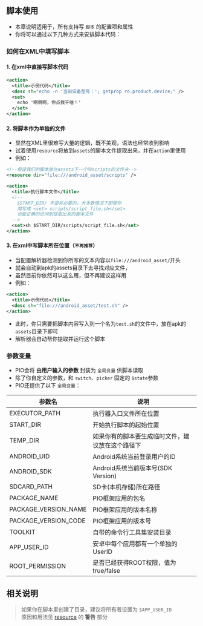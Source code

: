 
## 脚本使用
- 本章说明适用于，所有支持写 `脚本` 的配置项和属性
- 你将可以通过以下几种方式来安排脚本代码：

### 如何在XML中填写脚本

#### 1. 在xml中直接写脚本代码

```xml
<action>
  <title>示例代码</title>
  <desc sh="echo -n '当前设备型号：'; getprop ro.product.device;" />
  <set>
    echo '啊啊啊，你点我干啥！'
  </set>
</action>
```

#### 2. 将脚本作为单独的文件
- 显然在XML里很难写大量的逻辑，既不美观，语法也经常收到影响
- 试着使用`resource`将放到`assets`的脚本文件提取出来，并在`action`里使用
- 例如：

```xml
<!--假设我们的脚本放在assets下一个叫scripts的文件夹-->
<resource dir="file:///android_asset/scripts" />

<action>
  <title>执行脚本文件</title>
  <!--
    $START_DIR/ 不是非必要的，大多数情况下即使你
    简写成 <set> scripts/script_file.sh</set>
    也能正确的访问到提取出来的脚本文件
  -->
  <set>sh $START_DIR/scripts/script_file.sh</set>
</action>
```

#### 3. 在xml中写脚本所在位置（`不再推荐`）
- 当配置解析器检测到你所写的文本内容以`file:///android_asset/`开头
- 就会自动到apk的assets目录下去寻找对应文件，
- 虽然目前你依然可以这么用，但不再建议这样用
- 例如：

```xml
<action>
  <title>示例代码</title>
  <desc sh="file:///android_asset/test.sh" />
</action>
```

- 此时，你只需要把脚本内容写入到一个名为`test.sh`的文件中，放在apk的`assets`目录下即可
- 解析器会自动帮你提取并运行这个脚本


### 参数变量
- PIO会将 **由用户输入的参数** 封装为 `全局变量` 供脚本读取
- 除了你自定义的参数，和 `switch`、`picker` 固定的 `$state`参数
- PIO还提供了以下 `全局变量`：

| 参数名 | 说明 |
| - | - |
| EXECUTOR_PATH | 执行器入口文件所在位置 |
| START_DIR | 开始执行脚本的起始位置 |
| TEMP_DIR | 如果你有的脚本要生成临时文件，建议放在这个路径下 |
| ANDROID_UID | Android系统当前登录用户的ID |
| ANDROID_SDK | Android系统当前版本号(SDK Version) |
| SDCARD_PATH | SD卡(本机存储)所在路径 |
| PACKAGE_NAME | PIO框架应用的包名 |
| PACKAGE_VERSION_NAME | PIO框架应用的版本名称 |
| PACKAGE_VERSION_CODE | PIO框架应用的版本号 |
| TOOLKIT | 自带的命令行工具集安装目录 |
| APP_USER_ID | 安卓中每个应用都有一个单独的UserID |
| ROOT_PERMISSION | 是否已经获得ROOT权限，值为true/false |

## 相关说明
> 如果你在脚本里创建了目录，建议将所有者设置为 `$APP_USER_ID` <br/>
> 原因和用法见 [resource](#/doc?doc=/docs/Resource.md) 的 **警告** 部分

